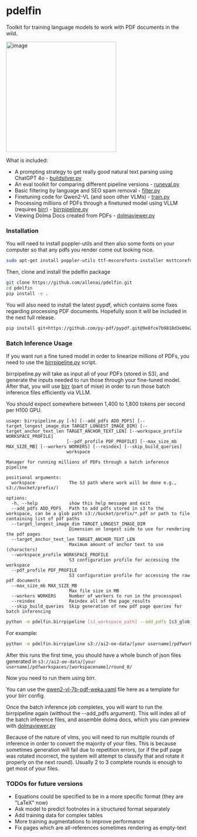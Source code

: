 # pdelfin

Toolkit for training language models to work with PDF documents in the wild.

<img src="https://github.com/user-attachments/assets/984a645c-096d-4b9a-9c5b-44063004cd8c" alt="image" width="300"/>


What is included:
 - A prompting strategy to get really good natural text parsing using ChatGPT 4o - [buildsilver.py](https://github.com/allenai/pdelfin/blob/main/pdelfin/data/buildsilver.py)
 - An eval toolkit for comparing different pipeline versions - [runeval.py](https://github.com/allenai/pdelfin/blob/main/pdelfin/eval/runeval.py)
 - Basic filtering by language and SEO spam removal - [filter.py](https://github.com/allenai/pdelfin/blob/main/pdelfin/filter/filter.py)
 - Finetuning code for Qwen2-VL (and soon other VLMs) - [train.py](https://github.com/allenai/pdelfin/blob/main/pdelfin/train/train.py)
 - Processing millions of PDFs through a finetuned model using VLLM (requires [birr](https://github.com/allenai/mise/tree/main/birr)) - [birrpipeline.py](https://github.com/allenai/pdelfin/blob/main/pdelfin/birrpipeline.py)
 - Viewing Dolma Docs created from PDFs - [dolmaviewer.py](https://github.com/allenai/pdelfin/blob/main/pdelfin/viewer/dolmaviewer.py)

### Installation

You will need to install poppler-utils and then also some fonts on your computer so that any pdfs you render come out looking nice.

```bash
sudo apt-get install poppler-utils ttf-mscorefonts-installer msttcorefonts fonts-crosextra-caladea fonts-crosextra-carlito gsfonts lcdf-typetools
```

Then, clone and install the pdelfin package
```bash
git clone https://github.com/allenai/pdelfin.git
cd pdelfin
pip install -e .
```

You will also need to install the latest pypdf, which contains some fixes regarding processing PDF documents. Hopefully soon it will be included in the next full release.
```bash
pip install git+https://github.com/py-pdf/pypdf.git@9e0fce7b9810d3e09e2af66481ea3429c42e0d11
```

### Batch Inference Usage

If you want run a fine tuned model in order to linearize millions of PDFs, you need to use the [birrpipeline.py](https://github.com/allenai/pdelfin/blob/main/pdelfin/birrpipeline.py) script.

birrpipeline.py will take as input all of your PDFs (stored in S3), and generate the inputs needed to run those through your fine-tuned model.
After that, you will use [birr](https://github.com/allenai/mise/tree/main/birr) (part of mise) in order to run those batch inference files efficiently via VLLM.

You should expect somewhere between 1,400 to 1,800 tokens per second per H100 GPU.

```
usage: birrpipeline.py [-h] [--add_pdfs ADD_PDFS] [--target_longest_image_dim TARGET_LONGEST_IMAGE_DIM] [--target_anchor_text_len TARGET_ANCHOR_TEXT_LEN] [--workspace_profile WORKSPACE_PROFILE]
                       [--pdf_profile PDF_PROFILE] [--max_size_mb MAX_SIZE_MB] [--workers WORKERS] [--reindex] [--skip_build_queries]
                       workspace

Manager for running millions of PDFs through a batch inference pipeline

positional arguments:
  workspace             The S3 path where work will be done e.g., s3://bucket/prefix/)

options:
  -h, --help            show this help message and exit
  --add_pdfs ADD_PDFS   Path to add pdfs stored in s3 to the workspace, can be a glob path s3://bucket/prefix/*.pdf or path to file containing list of pdf paths
  --target_longest_image_dim TARGET_LONGEST_IMAGE_DIM
                        Dimension on longest side to use for rendering the pdf pages
  --target_anchor_text_len TARGET_ANCHOR_TEXT_LEN
                        Maximum amount of anchor text to use (characters)
  --workspace_profile WORKSPACE_PROFILE
                        S3 configuration profile for accessing the workspace
  --pdf_profile PDF_PROFILE
                        S3 configuration profile for accessing the raw pdf documents
  --max_size_mb MAX_SIZE_MB
                        Max file size in MB
  --workers WORKERS     Number of workers to run in the processpool
  --reindex             Reindex all of the page_results
  --skip_build_queries  Skip generation of new pdf page queries for batch inferencing
```

```bash
python -m pdelfin.birrpipeline [s3_workspace_path] --add_pdfs [s3_glob_path or path to file with s3 paths (one per line)]
```

For example:
```bash
python -m pdelfin.birrpipeline s3://ai2-oe-data/[your username]/pdfworkspaces/[workspacename] --pdf_profile s2 --add_pdfs s3://ai2-oe-data/jakep/gnarly_pdfs/*.pdf
```

After this runs the first time, you should have a whole bunch of json files generated in `s3://ai2-oe-data/[your username]/pdfworkspaces/[workspacename]/round_0/`

Now you need to run them using birr.

You can use the [qwen2-vl-7b-pdf-weka.yaml](https://github.com/allenai/pdelfin/blob/main/scripts/birr/config/qwen2-vl-7b-pdf-weka.yaml) file here as a template for your birr config.

Once the batch inference job completes, you will want to run the birrpipeline again (witthout the --add_pdfs argument). This will index all of the 
batch inference files, and assemble dolma docs, which you can preview with [dolmaviewer.py](https://github.com/allenai/pdelfin/blob/main/pdelfin/viewer/dolmaviewer.py)

Because of the nature of vlms, you will need to run multiple rounds of inference in order to convert the majority of your files. This is because
sometimes generation will fail due to repetition errors, (or if the pdf page was rotated incorrect, the system will attempt to classify that and rotate it properly on
the next round). Usually 2 to 3 complete rounds is enough to get most of your files.


### TODOs for future versions
 - Equations could be specified to be in a more specific format (they are "LaTeX" now)
 - Ask model to predict footnotes in a structured format separately
 - Add training data for complex tables
 - More training augmentations to improve performance
 - Fix pages which are all-references sometimes rendering as empty-text
 
